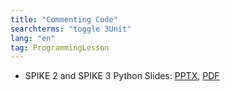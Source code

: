 ```yaml
---
title: "Commenting Code"
searchterms: "toggle 3Unit"
lang: "en"
tag: ProgrammingLesson
---
```

 <ul>

 <li class="ng-binding">SPIKE 2 and SPIKE 3 Python Slides:
 <a href="PyProgrammingLessons/Comments.pptx">PPTX</a>,
 <a href="PyProgrammingLessons/Comments.pdf">PDF</a>
 </li>
 </ul>
